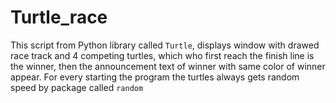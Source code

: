 # Turtle_race

This script from Python library called ``Turtle``, displays window with drawed race track and 4 competing turtles, which who first reach the finish line is the winner, then the announcement text of winner with same color of winner appear. For every starting the program the turtles always gets random speed by package called ``random``
